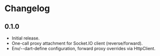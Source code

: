 # Changelog

## 0.1.0
- Initial release.
- One-call proxy attachment for Socket.IO client (reverse/forward).
- Env/--dart-define configuration, forward proxy overrides via HttpClient.


